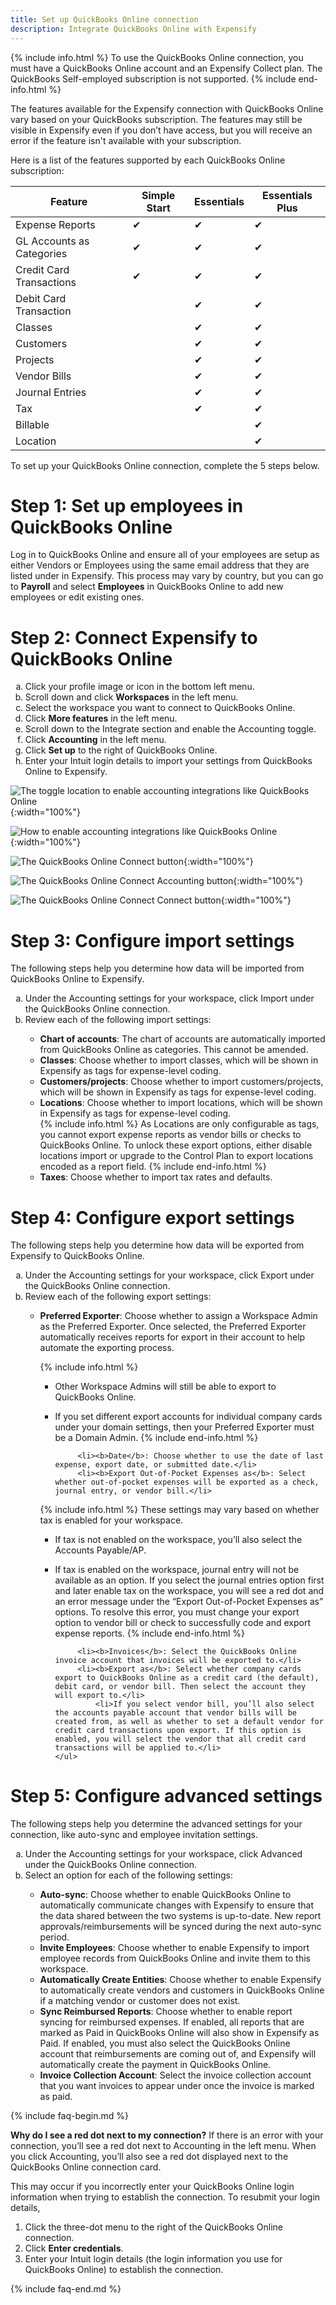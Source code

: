 ```yaml
---
title: Set up QuickBooks Online connection
description: Integrate QuickBooks Online with Expensify
---
```

<div id="new-expensify" markdown="1">

{% include info.html %}
To use the QuickBooks Online connection, you must have a QuickBooks Online account and an Expensify Collect plan. The QuickBooks Self-employed subscription is not supported.
{% include end-info.html %}

The features available for the Expensify connection with QuickBooks Online vary based on your QuickBooks subscription. The features may still be visible in Expensify even if you don’t have access, but you will receive an error if the feature isn't available with your subscription. 

Here is a list of the features supported by each QuickBooks Online subscription: 

| Feature                    | Simple Start | Essentials | Essentials Plus |
|----------------------------|--------------|------------|-----------------|
| Expense Reports            | &#10004;     | &#10004;   | &#10004;        |
| GL Accounts as Categories  | &#10004;     | &#10004;   | &#10004;        |
| Credit Card Transactions   | &#10004;     | &#10004;   | &#10004;        |
| Debit Card Transaction     |              | &#10004;   | &#10004;        |
| Classes                    |              | &#10004;   | &#10004;        |
| Customers                  |              | &#10004;   | &#10004;        |
| Projects                   |              | &#10004;   | &#10004;        |
| Vendor Bills               |              | &#10004;   | &#10004;        |
| Journal Entries            |              | &#10004;   | &#10004;        |
| Tax                        |              | &#10004;   | &#10004;        |
| Billable                   |              |            | &#10004;        |
| Location                   |              |            | &#10004;        |

To set up your QuickBooks Online connection, complete the 5 steps below.

# Step 1: Set up employees in QuickBooks Online

Log in to QuickBooks Online and ensure all of your employees are setup as either Vendors or Employees using the same email address that they are listed under in Expensify. This process may vary by country, but you can go to **Payroll** and select **Employees** in QuickBooks Online to add new employees or edit existing ones. 

# Step 2: Connect Expensify to QuickBooks Online

<ol type="a">
   <li>Click your profile image or icon in the bottom left menu.</li>
   <li>Scroll down and click <b>Workspaces</b> in the left menu.</li>
   <li>Select the workspace you want to connect to QuickBooks Online.</li>
   <li>Click <b>More features</b> in the left menu.</li>
   <li>Scroll down to the Integrate section and enable the Accounting toggle.</li>
   <li>Click <b>Accounting</b> in the left menu.</li>
   <li>Click <b>Set up</b> to the right of QuickBooks Online.</li>
   <li>Enter your Intuit login details to import your settings from QuickBooks Online to Expensify.</li>
</ol>

![The toggle location to enable accounting integrations like QuickBooks Online]({{site.url}}/assets/images/ExpensifyHelp-QBO-1.png){:width="100%"}

![How to enable accounting integrations like QuickBooks Online]({{site.url}}/assets/images/ExpensifyHelp-QBO-2.png){:width="100%"}

![The QuickBooks Online Connect button]({{site.url}}/assets/images/ExpensifyHelp-QBO-3.png){:width="100%"}

![The QuickBooks Online Connect Accounting button]({{site.url}}/assets/images/ExpensifyHelp-QBO-4.png){:width="100%"}

![The QuickBooks Online Connect Connect button]({{site.url}}/assets/images/ExpensifyHelp-QBO-5.png){:width="100%"}



# Step 3: Configure import settings

The following steps help you determine how data will be imported from QuickBooks Online to Expensify. 

<ol type="a">
   <li>Under the Accounting settings for your workspace, click Import under the QuickBooks Online connection.</li>
   <li>Review each of the following import settings:</li>
       <ul>
           <li><b>Chart of accounts</b>: The chart of accounts are automatically imported from QuickBooks Online as categories. This cannot be amended.</li>
           <li><b>Classes</b>: Choose whether to import classes, which will be shown in Expensify as tags for expense-level coding.</li>
           <li><b>Customers/projects</b>: Choose whether to import customers/projects, which will be shown in Expensify as tags for expense-level coding.</li>
           <li><b>Locations</b>: Choose whether to import locations, which will be shown in Expensify as tags for expense-level coding.</li>
{% include info.html %}
As Locations are only configurable as tags, you cannot export expense reports as vendor bills or checks to QuickBooks Online. To unlock these export options, either disable locations import or upgrade to the Control Plan to export locations encoded as a report field.
{% include end-info.html %}
           <li><b>Taxes</b>: Choose whether to import tax rates and defaults.</li>
       </ul>
</ol>

# Step 4: Configure export settings

The following steps help you determine how data will be exported from Expensify to QuickBooks Online.

<ol type="a">
   <li>Under the Accounting settings for your workspace, click Export under the QuickBooks Online connection.</li>
   <li>Review each of the following export settings:</li>
       <ul>
           <li><b>Preferred Exporter</b>: Choose whether to assign a Workspace Admin as the Preferred Exporter. Once selected, the Preferred Exporter automatically receives reports for export in their account to help automate the exporting process.</li>  

{% include info.html %}
* Other Workspace Admins will still be able to export to QuickBooks Online. 
* If you set different export accounts for individual company cards under your domain settings, then your Preferred Exporter must be a Domain Admin.
{% include end-info.html %}

           <li><b>Date</b>: Choose whether to use the date of last expense, export date, or submitted date.</li>  
           <li><b>Export Out-of-Pocket Expenses as</b>: Select whether out-of-pocket expenses will be exported as a check, journal entry, or vendor bill.</li>  

{% include info.html %}
These settings may vary based on whether tax is enabled for your workspace. 
* If tax is not enabled on the workspace, you’ll also select the Accounts Payable/AP. 
* If tax is enabled on the workspace, journal entry will not be available as an option. If you select the journal entries option first and later enable tax on the workspace, you will see a red dot and an error message under the “Export Out-of-Pocket Expenses as” options. To resolve this error, you must change your export option to vendor bill or check to successfully code and export expense reports.
{% include end-info.html %}
 
           <li><b>Invoices</b>: Select the QuickBooks Online invoice account that invoices will be exported to.</li>  
           <li><b>Export as</b>: Select whether company cards export to QuickBooks Online as a credit card (the default), debit card, or vendor bill. Then select the account they will export to.</li>  
               <li>If you select vendor bill, you’ll also select the accounts payable account that vendor bills will be created from, as well as whether to set a default vendor for credit card transactions upon export. If this option is enabled, you will select the vendor that all credit card transactions will be applied to.</li>
      </ul>
</ol>   

# Step 5: Configure advanced settings

The following steps help you determine the advanced settings for your connection, like auto-sync and employee invitation settings.

<ol type="a">
   <li>Under the Accounting settings for your workspace, click Advanced under the QuickBooks Online connection.</li>
   <li>Select an option for each of the following settings:</li>
       <ul>
           <li><b>Auto-sync</b>: Choose whether to enable QuickBooks Online to automatically communicate changes with Expensify to ensure that the data shared between the two systems is up-to-date. New report approvals/reimbursements will be synced during the next auto-sync period.</li>    
           <li><b>Invite Employees</b>: Choose whether to enable Expensify to import employee records from QuickBooks Online and invite them to this workspace.</li>    
           <li><b>Automatically Create Entities</b>: Choose whether to enable Expensify to automatically create vendors and customers in QuickBooks Online if a matching vendor or customer does not exist.</li>    
           <li><b>Sync Reimbursed Reports</b>: Choose whether to enable report syncing for reimbursed expenses. If enabled, all reports that are marked as Paid in QuickBooks Online will also show in Expensify as Paid. If enabled, you must also select the QuickBooks Online account that reimbursements are coming out of, and Expensify will automatically create the payment in QuickBooks Online.</li>    
           <li><b>Invoice Collection Account</b>: Select the invoice collection account that you want invoices to appear under once the invoice is marked as paid.</li>    
      </ul>
</ol>

{% include faq-begin.md %}

**Why do I see a red dot next to my connection?** 
If there is an error with your connection, you’ll see a red dot next to Accounting in the left menu. When you click Accounting, you’ll also see a red dot displayed next to the QuickBooks Online connection card.

This may occur if you incorrectly enter your QuickBooks Online login information when trying to establish the connection. To resubmit your login details,
1. Click the three-dot menu to the right of the QuickBooks Online connection.
2. Click **Enter credentials**.
3. Enter your Intuit login details (the login information you use for QuickBooks Online) to establish the connection.

{% include faq-end.md %}

</div>
